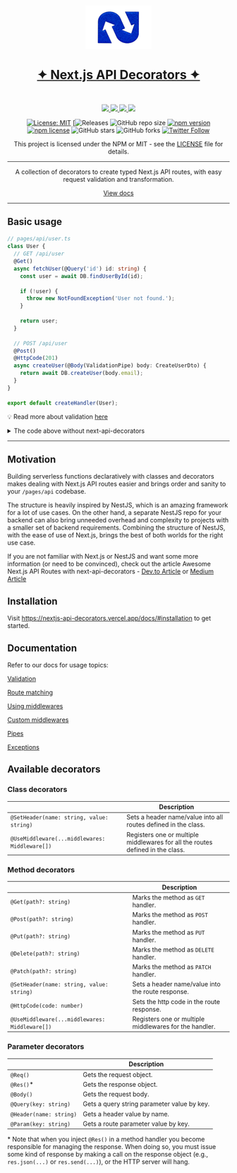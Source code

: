<div align="center">
  <a aria-label="Next.js API Decorators Logo" href="https://nextjs-api-decorators.vercel.app/" target="_blank" align="center">
    <img src="/public/ICON.png" alt="Next.js API Decorators" width="150">
  </a>
  <h1 align="center"><a href="https://nextjs-api-decorators.vercel.app/"><strong>✦ Next.js API Decorators ✦</strong></a></h1><br>
  <p align="center">
    <a aria-label="releases" href="https://github.com/codeaashu/nextjs-api-decorators/releases/" target="_blank">
      <img src="https://github.com/codeaashu/nextjs-api-decorators/workflows/Release/badge.svg">
    </a>
    <a aria-label="npm" href="https://www.npmjs.com/package/next-api-decorators" target="_blank">
      <img src="https://img.shields.io/npm/v/next-api-decorators">
    </a>
    <a aria-label="codecov" href="https://codecov.io/gh/codeaashu/nextjs-api-decorators" target="_blank">
      <img src="https://codecov.io/gh/codeaashu/nextjs-api-decorators/branch/master/graph/badge.svg?token=ZV0YT4HU5H">
    </a>
    <a aria-label="stars" href="https://github.com/codeaashu/nextjs-api-decorators/stargazers/" target="_blank">
      <img src="https://img.shields.io/github/stars/codeaashu/nextjs-api-decorators.svg?style=social&label=Star&maxAge=86400" />
    </a>

[![License: MIT](https://img.shields.io/badge/License-MIT-yellow.svg)](https://opensource.org/licenses/MIT)
[![Releases](https://github.com/codeaashu/nextjs-api-decorators/workflows/Release/badge.svg)
![GitHub repo size](https://img.shields.io/github/repo-size/codeaashu/nextjs-api-decorators)
[![npm version](https://img.shields.io/npm/v/badge-maker.svg)](https://npmjs.org/package/badge-maker) 
[![npm license](https://img.shields.io/npm/l/badge-maker.svg)](https://npmjs.org/package/badge-maker) 
![GitHub stars](https://img.shields.io/github/stars/codeaashu/nextjs-api-decorators?style=social) 
![GitHub forks](https://img.shields.io/github/forks/codeaashu/nextjs-api-decorators?style=social)
[![Twitter Follow](https://img.shields.io/twitter/follow/warrior_aashuu?style=social)](https://twitter.com/intent/follow?screen_name=warrior_aashuu)

This project is licensed under the NPM or MIT - see the [LICENSE](LICENSE) file for details.
  </p>
</div>

---

<div align="center">
  A collection of decorators to create typed Next.js API routes, with easy request validation and transformation.

  [View docs](https://nextjs-api-decorators.vercel.app/)
</div>

---

## Basic usage

```ts
// pages/api/user.ts
class User {
  // GET /api/user
  @Get()
  async fetchUser(@Query('id') id: string) {
    const user = await DB.findUserById(id);

    if (!user) {
      throw new NotFoundException('User not found.');
    }

    return user;
  }

  // POST /api/user
  @Post()
  @HttpCode(201)
  async createUser(@Body(ValidationPipe) body: CreateUserDto) {
    return await DB.createUser(body.email);
  }
}

export default createHandler(User);
```

💡 Read more about validation [here](https://nextjs-api-decorators.vercel.app/docs/validation)

<details>
  <summary>The code above without next-api-decorators</summary>

  ```ts
  export default async (req: NextApiRequest, res: NextApiResponse) => {
    if (req.method === 'GET') {
      const user = await DB.findUserById(req.query.id);
      if (!user) {
        return res.status(404).json({
          statusCode: 404,
          message: 'User not found'
        })
      }

      return res.json(user);
    } else if (req.method === 'POST') {
      // Very primitive e-mail address validation.
      if (!req.body.email || (req.body.email && !req.body.email.includes('@'))) {
        return res.status(400).json({
          statusCode: 400,
          message: 'Invalid e-mail address.'
        })
      }

      const user = await DB.createUser(req.body.email);
      return res.status(201).json(user);
    }

    res.status(404).json({
      statusCode: 404,
      message: 'Not Found'
    });
  }
  ```
</details>

---

## Motivation

Building serverless functions declaratively with classes and decorators makes dealing with Next.js API routes easier and brings order and sanity to your `/pages/api` codebase.

The structure is heavily inspired by NestJS, which is an amazing framework for a lot of use cases. On the other hand, a separate NestJS repo for your backend can also bring unneeded overhead and complexity to projects with a smaller set of backend requirements. Combining the structure of NestJS, with the ease of use of Next.js, brings the best of both worlds for the right use case.

If you are not familiar with Next.js or NestJS and want some more information (or need to be convinced), check out the article
Awesome Next.js API Routes with next-api-decorators - [Dev.to Article](https://dev.to/warrioraashuu/awesome-nextjs-api-routes-with-next-api-decorators-1bd0) or [Medium Article](https://warrioraashuu.medium.com/awesome-next-js-api-routes-with-next-api-decorators-670b804453d2)


## Installation

Visit https://nextjs-api-decorators.vercel.app/docs/#installation to get started.

## Documentation

Refer to our docs for usage topics:

[Validation](https://nextjs-api-decorators.vercel.app/docs/validation)

[Route matching](https://nextjs-api-decorators.vercel.app/docs/routing/route-matching)

[Using middlewares](https://nextjs-api-decorators.vercel.app/docs/middlewares)

[Custom middlewares](https://nextjs-api-decorators.vercel.app/docs/middlewares#custom-middleware-decorators)

[Pipes](https://nextjs-api-decorators.vercel.app/docs/pipes)

[Exceptions](https://nextjs-api-decorators.vercel.app/docs/exceptions)

## Available decorators

### Class decorators

|                                           | Description                                                    |
| ----------------------------------------- | -------------------------------------------------------------- |
| `@SetHeader(name: string, value: string)` | Sets a header name/value into all routes defined in the class. |
| `@UseMiddleware(...middlewares: Middleware[])` | Registers one or multiple middlewares for all the routes defined in the class. |

### Method decorators

|                                           | Description                                       |
| ----------------------------------------- | ------------------------------------------------- |
| `@Get(path?: string)`                     | Marks the method as `GET` handler.                |
| `@Post(path?: string)`                    | Marks the method as `POST` handler.               |
| `@Put(path?: string)`                     | Marks the method as `PUT` handler.                |
| `@Delete(path?: string)`                  | Marks the method as `DELETE` handler.             |
| `@Patch(path?: string)`                   | Marks the method as `PATCH` handler.             |
| `@SetHeader(name: string, value: string)` | Sets a header name/value into the route response. |
| `@HttpCode(code: number)`                 | Sets the http code in the route response.         |
| `@UseMiddleware(...middlewares: Middleware[])` | Registers one or multiple middlewares for the handler. |

### Parameter decorators

|                         | Description                                 |
| ----------------------- | ------------------------------------------- |
| `@Req()`                | Gets the request object.                    |
| `@Res()`*               | Gets the response object.                   |
| `@Body()`               | Gets the request body.                      |
| `@Query(key: string)`   | Gets a query string parameter value by key. |
| `@Header(name: string)` | Gets a header value by name.                |
| `@Param(key: string)`   | Gets a route parameter value by key.        |

\* Note that when you inject `@Res()` in a method handler you become responsible for managing the response. When doing so, you must issue some kind of response by making a call on the response object (e.g., `res.json(...)` or `res.send(...)`), or the HTTP server will hang.
